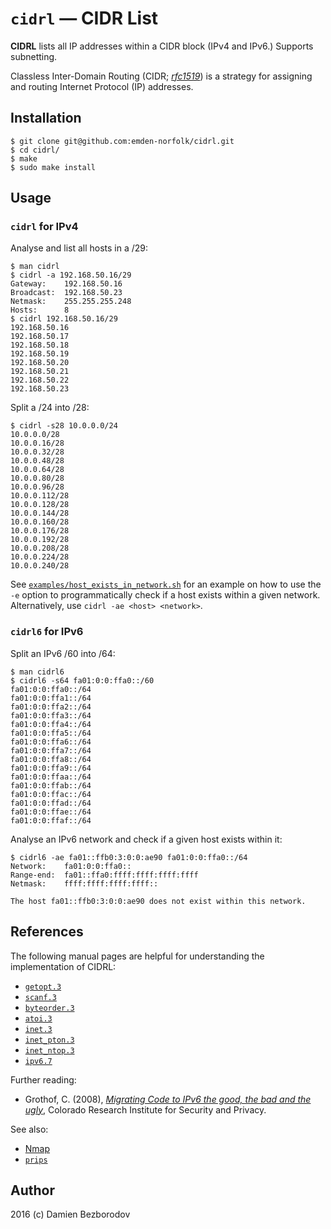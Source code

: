 # `cidrl` — CIDR List

**CIDRL** lists all IP addresses within a CIDR block (IPv4 and IPv6.) Supports subnetting.

Classless Inter-Domain Routing (CIDR; *[rfc1519](https://tools.ietf.org/html/rfc1519)*) is a strategy for assigning and routing Internet Protocol (IP) addresses.

## Installation

```console
$ git clone git@github.com:emden-norfolk/cidrl.git
$ cd cidrl/
$ make
$ sudo make install
```

## Usage

### `cidrl` for IPv4

Analyse and list all hosts in a /29:

```console
$ man cidrl
$ cidrl -a 192.168.50.16/29
Gateway:    192.168.50.16
Broadcast:  192.168.50.23
Netmask:    255.255.255.248
Hosts:      8
$ cidrl 192.168.50.16/29
192.168.50.16
192.168.50.17
192.168.50.18
192.168.50.19
192.168.50.20
192.168.50.21
192.168.50.22
192.168.50.23
```

Split a /24 into /28:

```console
$ cidrl -s28 10.0.0.0/24
10.0.0.0/28
10.0.0.16/28
10.0.0.32/28
10.0.0.48/28
10.0.0.64/28
10.0.0.80/28
10.0.0.96/28
10.0.0.112/28
10.0.0.128/28
10.0.0.144/28
10.0.0.160/28
10.0.0.176/28
10.0.0.192/28
10.0.0.208/28
10.0.0.224/28
10.0.0.240/28
```

See [`examples/host_exists_in_network.sh`](examples/host_exists_in_network.sh) for an example on how to use the `-e` option to programmatically check if a host exists within a given network. Alternatively, use `cidrl -ae <host> <network>`.

### `cidrl6` for IPv6

Split an IPv6 /60 into /64:

```console
$ man cidrl6
$ cidrl6 -s64 fa01:0:0:ffa0::/60
fa01:0:0:ffa0::/64
fa01:0:0:ffa1::/64
fa01:0:0:ffa2::/64
fa01:0:0:ffa3::/64
fa01:0:0:ffa4::/64
fa01:0:0:ffa5::/64
fa01:0:0:ffa6::/64
fa01:0:0:ffa7::/64
fa01:0:0:ffa8::/64
fa01:0:0:ffa9::/64
fa01:0:0:ffaa::/64
fa01:0:0:ffab::/64
fa01:0:0:ffac::/64
fa01:0:0:ffad::/64
fa01:0:0:ffae::/64
fa01:0:0:ffaf::/64
```

Analyse an IPv6 network and check if a given host exists within it:

```console
$ cidrl6 -ae fa01::ffb0:3:0:0:ae90 fa01:0:0:ffa0::/64
Network:    fa01:0:0:ffa0::
Range-end:  fa01::ffa0:ffff:ffff:ffff:ffff
Netmask:    ffff:ffff:ffff:ffff::

The host fa01::ffb0:3:0:0:ae90 does not exist within this network.
```

## References

The following manual pages are helpful for understanding the implementation of CIDRL:

 * [`getopt.3`](https://man7.org/linux/man-pages/man3/getopt.3.html)
 * [`scanf.3`](https://man7.org/linux/man-pages/man3/scanf.3.html)
 * [`byteorder.3`](https://man7.org/linux/man-pages/man3/byteorder.3.html)
 * [`atoi.3`](https://man7.org/linux/man-pages/man3/atoi.3.html)
 * [`inet.3`](https://man7.org/linux/man-pages/man3/inet.3.html)
 * [`inet_pton.3`](https://man7.org/linux/man-pages/man3/inet_pton.3.html)
 * [`inet_ntop.3`](https://man7.org/linux/man-pages/man3/inet_ntop.3.html)
 * [`ipv6.7`](https://man7.org/linux/man-pages/man7/ipv6.7.html)

Further reading:

 * Grothof, C. (2008), [*Migrating Code to IPv6
the good, the bad and the ugly*](https://grothoff.org/christian/rmv608.pdf), Colorado Research Institute for Security and Privacy.

See also:

 * [Nmap](https://nmap.org/)
 * [`prips`](https://gitlab.com/prips/prips/)

## Author

2016 (c) Damien Bezborodov
